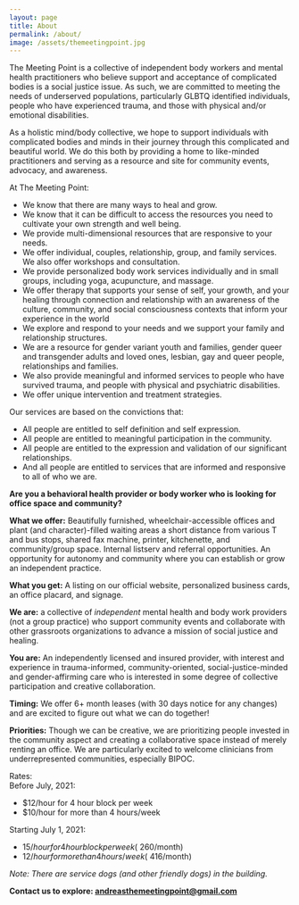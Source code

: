 ```yaml
---
layout: page
title: About
permalink: /about/
image: /assets/themeetingpoint.jpg
---
```


The Meeting Point is a collective of independent body workers and mental health practitioners who believe support and acceptance of complicated bodies is a social justice issue. As such, we are committed to meeting the needs of underserved populations, particularly GLBTQ identified individuals, people who have experienced trauma, and those with physical and/or emotional disabilities.

As a holistic mind/body collective, we hope to support individuals with complicated bodies and minds in their journey through this complicated and beautiful world. We do this both by providing a home to like-minded practitioners and serving as a resource and site for community events, advocacy, and awareness.

At The Meeting Point:
* We know that there are many ways to heal and grow.
* We know that it can be difficult to access the resources you need to cultivate your own strength and well being.
* We provide multi-dimensional resources that are responsive to your needs.
* We offer individual, couples, relationship, group, and family services. We also offer workshops and consultation.
* We provide personalized body work services individually and in small groups, including yoga, acupuncture, and massage.
* We offer therapy that supports your sense of self, your growth, and your healing through connection and relationship with an awareness of the culture, community, and social consciousness contexts that inform your experience in the world
* We explore and respond to your needs and we support your family and relationship structures.
* We are a resource for gender variant youth and families, gender queer and transgender adults and loved ones, lesbian, gay and queer people, relationships and families.
* We also provide meaningful and informed services to people who have survived trauma, and people with physical and psychiatric disabilities.
* We offer unique intervention and treatment strategies.

Our services are based on the convictions that:

* All people are entitled to self definition and self expression.
* All people are entitled to meaningful participation in the community.
* All people are entitled to the expression and validation of our significant relationships.
* And all people are entitled to services that are informed and responsive to all of who we are.

<b>Are you a behavioral health provider or body worker who is looking for office space and community?</b>

<b>What we offer:</b>  Beautifully furnished, wheelchair-accessible offices and plant (and character)-filled waiting areas a short distance from various T and bus stops, shared fax machine, printer, kitchenette, and community/group space. Internal listserv and referral opportunities. An opportunity for autonomy and community where you can establish or grow an independent practice.


<b>What you get:</b> A listing on our official website, personalized business cards, an office placard, and signage. 


<b>We are:</b> a collective of <i>independent</i> mental health and body work providers (not a group practice) who support community events and collaborate with other grassroots organizations to advance a mission of social justice and healing.


<b>You are:</b> An independently licensed and insured provider, with interest and experience in trauma-informed, community-oriented, social-justice-minded and gender-affirming care who is interested in some degree of collective participation and creative collaboration. 


<b>Timing:</b> We offer 6+ month leases (with 30 days notice for any changes) and are excited to figure out what we can do together!


<b>Priorities:</b> Though we can be creative, we are prioritizing people invested in the community aspect and creating a collaborative space instead of merely renting an office. We are particularly excited to welcome clinicians from underrepresented communities, especially BIPOC.


</b>Rates:</b>    
Before July, 2021:
* $12/hour for 4 hour block per week
* $10/hour for more than 4 hours/week

Starting July 1, 2021:
* $15/hour for 4 hour block per week (~$260/month)
* $12/hour for more than 4 hours/week (~$416/month)

<i>Note: There are service dogs (and other friendly dogs) in the building.</i>


<b>Contact us to explore: andreasthemeetingpoint@gmail.com</b> 
